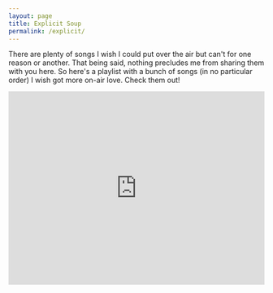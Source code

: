```yaml
---
layout: page
title: Explicit Soup
permalink: /explicit/
---
```


<p>
    There are plenty of songs I wish I could put over the air but can't for one reason or another. That being said, nothing precludes me from sharing them with you here. So here's a playlist with a bunch of songs (in no particular order) I wish got more on-air love. Check them out!
</p>
<iframe src="https://open.spotify.com/embed/playlist/3Iyv62eNMGMMYzs9HWbqsL?theme=0" width="100%" height="380" frameBorder="0" allowtransparency="true" allow="encrypted-media"></iframe>